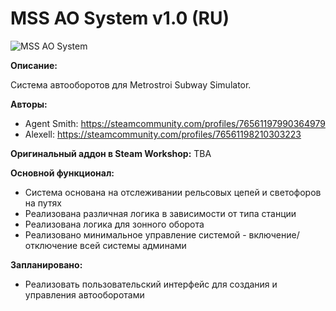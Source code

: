 # MSS AO System v1.0 (RU)

![MSS AO System]()

**Описание:**

Система автооборотов для Metrostroi Subway Simulator.

**Авторы:** 
* Agent Smith: https://steamcommunity.com/profiles/76561197990364979
* Alexell: https://steamcommunity.com/profiles/76561198210303223	

**Оригинальный аддон в Steam Workshop:** ТВА

**Основной функционал:**
* Система основана на отслеживании рельсовых цепей и светофоров на путях
* Реализована различная логика в зависимости от типа станции
* Реализована логика для зонного оборота
* Реализовано минимальное управление системой - включение/отключение всей системы админами
 
**Запланировано:**
* Реализовать пользовательский интерфейс для создания и управления автооборотами

